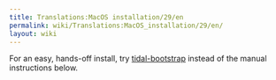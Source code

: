 ```yaml
---
title: Translations:MacOS installation/29/en
permalink: wiki/Translations:MacOS_installation/29/en/
layout: wiki
---
```


For an easy, hands-off install, try
[tidal-bootstrap](https://github.com/tidalcycles/tidal-bootstrap/blob/master/README.md)
instead of the manual instructions below.

